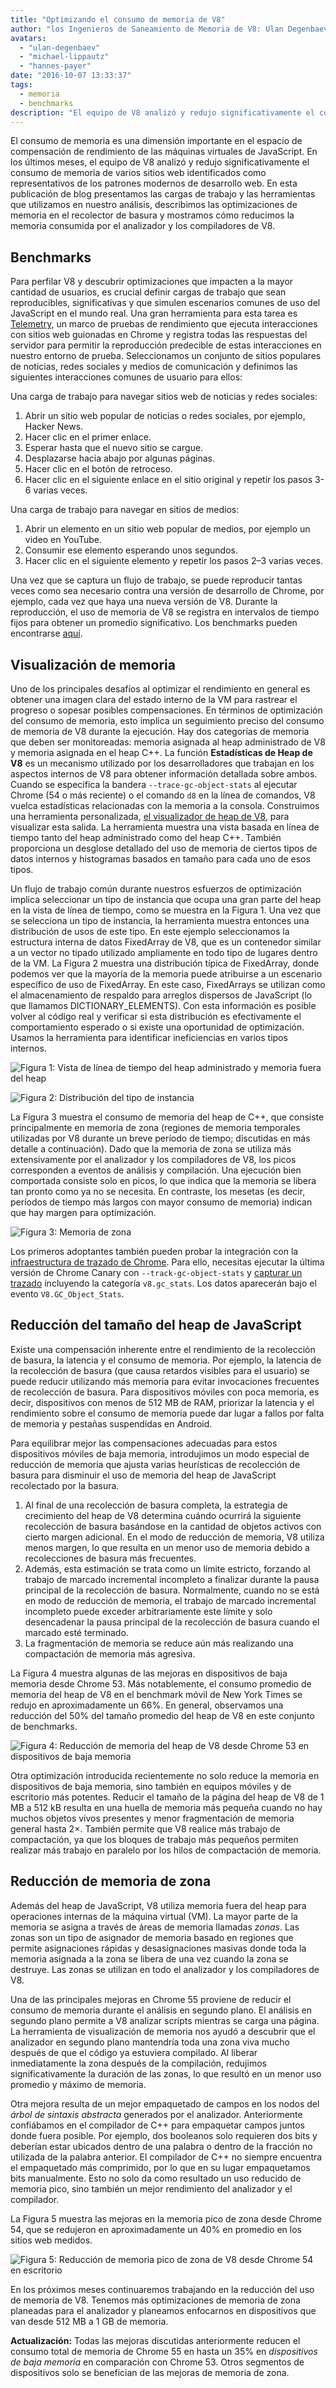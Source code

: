 ```yaml
---
title: "Optimizando el consumo de memoria de V8"
author: "los Ingenieros de Saneamiento de Memoria de V8: Ulan Degenbaev, Michael Lippautz, Hannes Payer y Toon Verwaest"
avatars: 
  - "ulan-degenbaev"
  - "michael-lippautz"
  - "hannes-payer"
date: "2016-10-07 13:33:37"
tags: 
  - memoria
  - benchmarks
description: "El equipo de V8 analizó y redujo significativamente el consumo de memoria de varios sitios web que fueron identificados como representativos de los patrones modernos de desarrollo web."
---
```

El consumo de memoria es una dimensión importante en el espacio de compensación de rendimiento de las máquinas virtuales de JavaScript. En los últimos meses, el equipo de V8 analizó y redujo significativamente el consumo de memoria de varios sitios web identificados como representativos de los patrones modernos de desarrollo web. En esta publicación de blog presentamos las cargas de trabajo y las herramientas que utilizamos en nuestro análisis, describimos las optimizaciones de memoria en el recolector de basura y mostramos cómo reducimos la memoria consumida por el analizador y los compiladores de V8.

<!--truncate-->
## Benchmarks

Para perfilar V8 y descubrir optimizaciones que impacten a la mayor cantidad de usuarios, es crucial definir cargas de trabajo que sean reproducibles, significativas y que simulen escenarios comunes de uso del JavaScript en el mundo real. Una gran herramienta para esta tarea es [Telemetry](https://catapult.gsrc.io/telemetry), un marco de pruebas de rendimiento que ejecuta interacciones con sitios web guionadas en Chrome y registra todas las respuestas del servidor para permitir la reproducción predecible de estas interacciones en nuestro entorno de prueba. Seleccionamos un conjunto de sitios populares de noticias, redes sociales y medios de comunicación y definimos las siguientes interacciones comunes de usuario para ellos:

Una carga de trabajo para navegar sitios web de noticias y redes sociales:

1. Abrir un sitio web popular de noticias o redes sociales, por ejemplo, Hacker News.
1. Hacer clic en el primer enlace.
1. Esperar hasta que el nuevo sitio se cargue.
1. Desplazarse hacia abajo por algunas páginas.
1. Hacer clic en el botón de retroceso.
1. Hacer clic en el siguiente enlace en el sitio original y repetir los pasos 3-6 varias veces.

Una carga de trabajo para navegar en sitios de medios:

1. Abrir un elemento en un sitio web popular de medios, por ejemplo un video en YouTube.
1. Consumir ese elemento esperando unos segundos.
1. Hacer clic en el siguiente elemento y repetir los pasos 2–3 varias veces.

Una vez que se captura un flujo de trabajo, se puede reproducir tantas veces como sea necesario contra una versión de desarrollo de Chrome, por ejemplo, cada vez que haya una nueva versión de V8. Durante la reproducción, el uso de memoria de V8 se registra en intervalos de tiempo fijos para obtener un promedio significativo. Los benchmarks pueden encontrarse [aquí](https://cs.chromium.org/chromium/src/tools/perf/page_sets/system_health/browsing_stories.py?q=browsing+news&sq=package:chromium&dr=CS&l=11).

## Visualización de memoria

Uno de los principales desafíos al optimizar el rendimiento en general es obtener una imagen clara del estado interno de la VM para rastrear el progreso o sopesar posibles compensaciones. En términos de optimización del consumo de memoria, esto implica un seguimiento preciso del consumo de memoria de V8 durante la ejecución. Hay dos categorías de memoria que deben ser monitoreadas: memoria asignada al heap administrado de V8 y memoria asignada en el heap C++. La función **Estadísticas de Heap de V8** es un mecanismo utilizado por los desarrolladores que trabajan en los aspectos internos de V8 para obtener información detallada sobre ambos. Cuando se especifica la bandera `--trace-gc-object-stats` al ejecutar Chrome (54 o más reciente) o el comando `d8` en la línea de comandos, V8 vuelca estadísticas relacionadas con la memoria a la consola. Construimos una herramienta personalizada, [el visualizador de heap de V8](https://mlippautz.github.io/v8-heap-stats/), para visualizar esta salida. La herramienta muestra una vista basada en línea de tiempo tanto del heap administrado como del heap C++. También proporciona un desglose detallado del uso de memoria de ciertos tipos de datos internos y histogramas basados en tamaño para cada uno de esos tipos.

Un flujo de trabajo común durante nuestros esfuerzos de optimización implica seleccionar un tipo de instancia que ocupa una gran parte del heap en la vista de línea de tiempo, como se muestra en la Figura 1. Una vez que se selecciona un tipo de instancia, la herramienta muestra entonces una distribución de usos de este tipo. En este ejemplo seleccionamos la estructura interna de datos FixedArray de V8, que es un contenedor similar a un vector no tipado utilizado ampliamente en todo tipo de lugares dentro de la VM. La Figura 2 muestra una distribución típica de FixedArray, donde podemos ver que la mayoría de la memoria puede atribuirse a un escenario específico de uso de FixedArray. En este caso, FixedArrays se utilizan como el almacenamiento de respaldo para arreglos dispersos de JavaScript (lo que llamamos DICTIONARY\_ELEMENTS). Con esta información es posible volver al código real y verificar si esta distribución es efectivamente el comportamiento esperado o si existe una oportunidad de optimización. Usamos la herramienta para identificar ineficiencias en varios tipos internos.

![Figura 1: Vista de línea de tiempo del heap administrado y memoria fuera del heap](/_img/optimizing-v8-memory/timeline-view.png)

![Figura 2: Distribución del tipo de instancia](/_img/optimizing-v8-memory/distribution.png)

La Figura 3 muestra el consumo de memoria del heap de C++, que consiste principalmente en memoria de zona (regiones de memoria temporales utilizadas por V8 durante un breve período de tiempo; discutidas en más detalle a continuación). Dado que la memoria de zona se utiliza más extensivamente por el analizador y los compiladores de V8, los picos corresponden a eventos de análisis y compilación. Una ejecución bien comportada consiste solo en picos, lo que indica que la memoria se libera tan pronto como ya no se necesita. En contraste, los mesetas (es decir, períodos de tiempo más largos con mayor consumo de memoria) indican que hay margen para optimización.

![Figura 3: Memoria de zona](/_img/optimizing-v8-memory/zone-memory.png)

Los primeros adoptantes también pueden probar la integración con la [infraestructura de trazado de Chrome](https://www.chromium.org/developers/how-tos/trace-event-profiling-tool). Para ello, necesitas ejecutar la última versión de Chrome Canary con `--track-gc-object-stats` y [capturar un trazado](https://www.chromium.org/developers/how-tos/trace-event-profiling-tool/recording-tracing-runs#TOC-Capture-a-trace-on-Chrome-desktop) incluyendo la categoría `v8.gc_stats`. Los datos aparecerán bajo el evento `V8.GC_Object_Stats`.

## Reducción del tamaño del heap de JavaScript

Existe una compensación inherente entre el rendimiento de la recolección de basura, la latencia y el consumo de memoria. Por ejemplo, la latencia de la recolección de basura (que causa retardos visibles para el usuario) se puede reducir utilizando más memoria para evitar invocaciones frecuentes de recolección de basura. Para dispositivos móviles con poca memoria, es decir, dispositivos con menos de 512 MB de RAM, priorizar la latencia y el rendimiento sobre el consumo de memoria puede dar lugar a fallos por falta de memoria y pestañas suspendidas en Android.

Para equilibrar mejor las compensaciones adecuadas para estos dispositivos móviles de baja memoria, introdujimos un modo especial de reducción de memoria que ajusta varias heurísticas de recolección de basura para disminuir el uso de memoria del heap de JavaScript recolectado por la basura.

1. Al final de una recolección de basura completa, la estrategia de crecimiento del heap de V8 determina cuándo ocurrirá la siguiente recolección de basura basándose en la cantidad de objetos activos con cierto margen adicional. En el modo de reducción de memoria, V8 utiliza menos margen, lo que resulta en un menor uso de memoria debido a recolecciones de basura más frecuentes.
1. Además, esta estimación se trata como un límite estricto, forzando al trabajo de marcado incremental incompleto a finalizar durante la pausa principal de la recolección de basura. Normalmente, cuando no se está en modo de reducción de memoria, el trabajo de marcado incremental incompleto puede exceder arbitrariamente este límite y solo desencadenar la pausa principal de la recolección de basura cuando el marcado esté terminado.
1. La fragmentación de memoria se reduce aún más realizando una compactación de memoria más agresiva.

La Figura 4 muestra algunas de las mejoras en dispositivos de baja memoria desde Chrome 53. Más notablemente, el consumo promedio de memoria del heap de V8 en el benchmark móvil de New York Times se redujo en aproximadamente un 66%. En general, observamos una reducción del 50% del tamaño promedio del heap de V8 en este conjunto de benchmarks.

![Figura 4: Reducción de memoria del heap de V8 desde Chrome 53 en dispositivos de baja memoria](/_img/optimizing-v8-memory/heap-memory-reduction.png)

Otra optimización introducida recientemente no solo reduce la memoria en dispositivos de baja memoria, sino también en equipos móviles y de escritorio más potentes. Reducir el tamaño de la página del heap de V8 de 1 MB a 512 kB resulta en una huella de memoria más pequeña cuando no hay muchos objetos vivos presentes y menor fragmentación de memoria general hasta 2×. También permite que V8 realice más trabajo de compactación, ya que los bloques de trabajo más pequeños permiten realizar más trabajo en paralelo por los hilos de compactación de memoria.

## Reducción de memoria de zona

Además del heap de JavaScript, V8 utiliza memoria fuera del heap para operaciones internas de la máquina virtual (VM). La mayor parte de la memoria se asigna a través de áreas de memoria llamadas _zonas_. Las zonas son un tipo de asignador de memoria basado en regiones que permite asignaciones rápidas y desasignaciones masivas donde toda la memoria asignada a la zona se libera de una vez cuando la zona se destruye. Las zonas se utilizan en todo el analizador y los compiladores de V8.

Una de las principales mejoras en Chrome 55 proviene de reducir el consumo de memoria durante el análisis en segundo plano. El análisis en segundo plano permite a V8 analizar scripts mientras se carga una página. La herramienta de visualización de memoria nos ayudó a descubrir que el analizador en segundo plano mantendría toda una zona viva mucho después de que el código ya estuviera compilado. Al liberar inmediatamente la zona después de la compilación, redujimos significativamente la duración de las zonas, lo que resultó en un menor uso promedio y máximo de memoria.

Otra mejora resulta de un mejor empaquetado de campos en los nodos del _árbol de sintaxis abstracta_ generados por el analizador. Anteriormente confiábamos en el compilador de C++ para empaquetar campos juntos donde fuera posible. Por ejemplo, dos booleanos solo requieren dos bits y deberían estar ubicados dentro de una palabra o dentro de la fracción no utilizada de la palabra anterior. El compilador de C++ no siempre encuentra el empaquetado más comprimido, por lo que en su lugar empaquetamos bits manualmente. Esto no solo da como resultado un uso reducido de memoria pico, sino también un mejor rendimiento del analizador y el compilador.

La Figura 5 muestra las mejoras en la memoria pico de zona desde Chrome 54, que se redujeron en aproximadamente un 40% en promedio en los sitios web medidos.

![Figura 5: Reducción de memoria pico de zona de V8 desde Chrome 54 en escritorio](/_img/optimizing-v8-memory/peak-zone-memory-reduction.png)

En los próximos meses continuaremos trabajando en la reducción del uso de memoria de V8. Tenemos más optimizaciones de memoria de zona planeadas para el analizador y planeamos enfocarnos en dispositivos que van desde 512 MB a 1 GB de memoria.

**Actualización:** Todas las mejoras discutidas anteriormente reducen el consumo total de memoria de Chrome 55 en hasta un 35% en _dispositivos de baja memoria_ en comparación con Chrome 53. Otros segmentos de dispositivos solo se benefician de las mejoras de memoria de zona.
